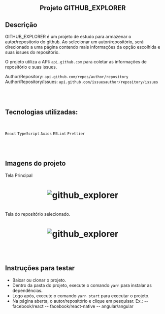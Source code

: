 <h2 align="center">
  Projeto GITHUB_EXPLORER
</h2>

## Descrição

GITHUB_EXPLORER é um projeto de estudo para armazenar o autor/repositorio do github.
Ao selecionar um autor/repositório, será direcionado a uma página contendo mais informações da opção escolhida e suas issues do repositório.
<br>

O projeto utiliza a API: `api.github.com` para coletar as informações de repositório e suas issues.

Author/Repository: `api.github.com/repos/author/repository`
Author/Repository/Issues: `api.github.com/issuesauthor/repository/issues`

<br>
<br>


## Tecnologias utilizadas:
<br>

`React` `TypeScript` `Axios` `ESLint` `Prettier`

<br>
<br>

## Imagens do projeto
Tela Principal
<h1 align="center">
    <img alt="github_explorer" title="#GitHubExplorer" src="https://github.com/carlosjunior1983/reactjs-github-explorer/blob/master/img_readme/principal.png"  /><br>
</h1>

<br>
Tela do repositório selecionado.
<h1 align="center">
    <img alt="github_explorer" title="#GitHubExplorer" src="https://github.com/carlosjunior1983/reactjs-github-explorer/blob/master/img_readme/page_repository.png"  /><br>
</h1>
<br>
<br>


## Instruções para testar

  - Baixar ou clonar o projeto.
  - Dentro da pasta do projeto, execute o comando `yarn` para instalar as dependências.
  - Logo após, execute o comando `yarn start` para executar o projeto.
  - Na página aberta, o autor/repositório e clique em pesquisar.
  Ex.:
  -- facebook/react
  -- facebook/react-native
  -- angular/angular
